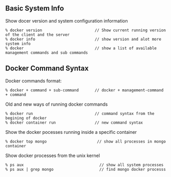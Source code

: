 ## Basic System Info 

Show docer version and system configuration information  
```docker
% docker version                       // Show current running version of the client and the server
% docker info                          // show version and alot more system info
% docker                               // show a list of available management commands and sub commands
```

## Docker Command Syntax  

Docker commands format: 
```docker
% docker + command + sub-command       // docker + management-command + command
```  

Old and new ways of running docker commands 
```docker
% docker run                           // command syntax from the begining of docker
% docker container run                 // new command syntax 
```

Show the docker pocesses running inside a specific container
```docker
% docker top mongo                      // show all processes in mongo container 
```

Show docker processes from the unix kernel  
```docker
% ps aux                                 // show all system processes
% ps aux | grep mongo                    // find mongo docker processs             
```

